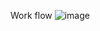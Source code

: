 Work flow
![image](https://github.com/user-attachments/assets/9155881d-8933-4313-aa89-0d32e3a4f8bb)
